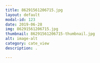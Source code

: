 ```yaml
---
title: 86291561206715.jpg
layout: default
modal-id: 123
date: 2019-06-28
img: 86291561206715.jpg
thumbnail: 86291561206715-thumbnail.jpg
alt: image-alt
category: cate_view
description: .

---
```

